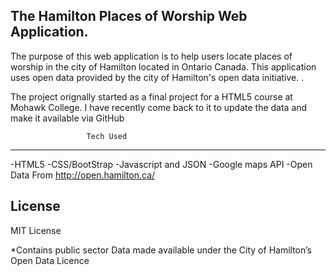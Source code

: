 The Hamilton Places of Worship Web Application. 
------------------------------------------------

The purpose of this web application is to help users locate places of worship in the city of Hamilton located in Ontario Canada.
This application uses open data provided by the city of Hamilton's open data initiative. .


The project orignally started as a final project for a HTML5 course at Mohawk College. 
I have recently come back to it to update the data and make it available via GitHub

                     Tech Used
-----------------------------------------------
-HTML5
-CSS/BootStrap
-Javascript and JSON
-Google maps API
-Open Data From http://open.hamilton.ca/

License
-----------------------------------------------
 MIT License
 
*Contains public sector Data made available under the City of Hamilton’s Open Data Licence
